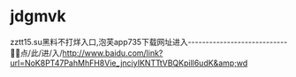 # jdgmvk
zztt15.su黑料不打烊入口,泡芙app735下载网址进入----------------------------🎺🎺点/此/进/入/http://www.baidu.com/link?url=NoK8PT47PahMhFH8Vie_jnciyIKNTTtVBQKpill6udK&amp;wd
